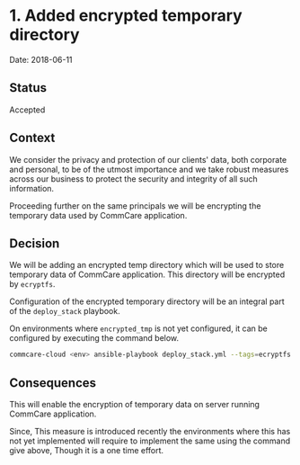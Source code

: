 # 1. Added encrypted temporary directory
Date: 2018-06-11

## Status

Accepted

## Context
We consider the privacy and protection of our clients' data, both corporate and personal, to be of the utmost importance and we take robust measures across our business to protect the security and integrity of all such information.

Proceeding further on the same principals we will be encrypting the temporary data used by  CommCare application.



## Decision

We will be adding an encrypted temp directory which will be used to store temporary data of CommCare application. This directory will be encrypted by `ecryptfs`.

Configuration of the encrypted temporary directory will be an integral part of the `deploy_stack` playbook.

On environments where `encrypted_tmp` is not yet configured, it can be configured by executing the command below.

```bash
commcare-cloud <env> ansible-playbook deploy_stack.yml --tags=ecryptfs
```

## Consequences
This will enable the encryption of temporary data on server running CommCare application.

Since, This measure is introduced recently the environments where this has not yet implemented will require to implement the same using the command give above, Though it is a one time effort. 
